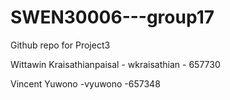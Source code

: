 # SWEN30006---group17
Github repo for Project3

Wittawin Kraisathianpaisal - wkraisathian - 657730

Vincent Yuwono -vyuwono -657348
